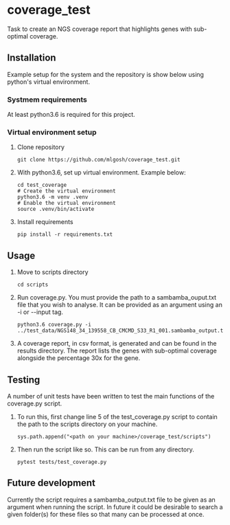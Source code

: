 # coverage_test
Task to create an NGS coverage report that highlights genes with sub-optimal coverage.

## Installation

Example setup for the system and the repository is show below using python's virtual environment. 

### Systmem requirements

At least python3.6 is required for this project.

### Virtual environment setup

1. Clone repository
    ```
    git clone https://github.com/mlgosh/coverage_test.git
    ```
2. With python3.6, set up virtual environment. Example below:
    ```
    cd test_coverage
    # Create the virtual environment
    python3.6 -m venv .venv
    # Enable the virtual environment
    source .venv/bin/activate
    ```
3. Install requirements
    ```
    pip install -r requirements.txt
    ```

## Usage

1. Move to scripts directory
    ```
    cd scripts
    ```
3. Run coverage.py. You must provide the path to a sambamba_ouput.txt file that you wish to analyse. It can be provided as an argument using an -i or --input tag. 
    ```
    python3.6 coverage.py -i ../test_data/NGS148_34_139558_CB_CMCMD_S33_R1_001.sambamba_output.txt
    ```
5. A coverage report, in csv format, is generated and can be found in the results directory. The report lists the genes with sub-optimal coverage alongside the percentage 30x for the gene.

## Testing

A number of unit tests have been written to test the main functions of the coverage.py script. 

1. To run this, first change line 5 of the test_coverage.py script to contain the path to the scripts directory on your machine.
    ```
    sys.path.append("<path on your machine>/coverage_test/scripts")
    ```
2. Then run the script like so. This can be run from any directory.
    ```
    pytest tests/test_coverage.py
    ```

## Future development

Currently the script requires a sambamba_output.txt file to be given as an argument when running the script. In future it could be desirable to search a given folder(s) for these files so that many can be processed at once.
